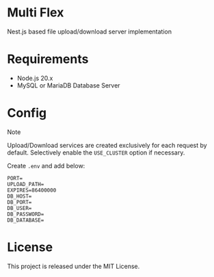 # Multi Flex

Nest.js based file upload/download server implementation

# Requirements

- Node.js 20.x
- MySQL or MariaDB Database Server

# Config

> [!NOTE]  
> Upload/Download services are created exclusively for each request by default. Selectively enable the `USE_CLUSTER` option if necessary.

Create `.env` and add below:

```
PORT=
UPLOAD_PATH=
EXPIRES=86400000
DB_HOST=
DB_PORT=
DB_USER=
DB_PASSWORD=
DB_DATABASE=
```

# License

This project is released under the MIT License.
